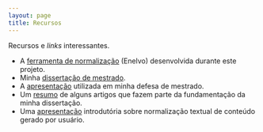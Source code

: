 ```yaml
---
layout: page
title: Recursos
---
```


<p class="message">
  Recursos e <i>links</i> interessantes.
</p>
<ul>
<li>
A <a href="http://github.com/tfcbertaglia/enelvo">ferramenta de normalização</a> (Enelvo) desenvolvida durante este projeto.
<li>
Minha <a href="http://www.teses.usp.br/teses/disponiveis/55/55134/tde-10112017-170919/pt-br.php">dissertação de mestrado</a>.
</li>
<li>
A <a href="https://www.dropbox.com/s/p94cmky3nmkxegz/apresentacao-diss.pdf?dl=0">apresentação</a> utilizada em minha defesa de mestrado.
</li>
<li>
Um <a href="https://docs.google.com/spreadsheets/d/13axt2Df3n69b4Vuhe2HpOl-U9dxv8tX9wCGjIyZJ_fA/edit?usp=sharing">resumo</a> de alguns artigos que fazem parte da fundamentação da minha dissertação.
</li>
<li>
Uma <a href="https://www.dropbox.com/s/kojln41e00zfgdl/normaliza%C3%A7%C3%A3o%20de%20cgu.pdf?dl=0">apresentação</a> introdutória sobre normalização textual de conteúdo gerado por usuário.
</li>
</ul>

